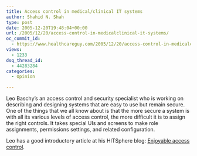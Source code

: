 ```yaml
---
title: Access control in medical/clinical IT systems
author: Shahid N. Shah
type: post
date: 2005-12-20T19:48:04+00:00
url: /2005/12/20/access-control-in-medicalclinical-it-systems/
oc_commit_id:
  - https://www.healthcareguy.com/2005/12/20/access-control-in-medicalclinical-it-systems/1478768965
views:
  - 1233
dsq_thread_id:
  - 44283284
categories:
  - Opinion

---
```

Leo Baschy&#8217;s an access control and security specialist who is working on describing and designing systems that are easy to use but remain secure. One of the things that we all know about is that the more secure a system is with all its various levels of access control, the more difficult it is to assign the right controls. It takes special UIs and screens to make role assignments, permissions settings, and related configuration.

Leo has a good introductory article at his HITSphere blog: [Enjoyable access control][1].

 [1]: http://www.hitsphere.com/community/?q=node/9